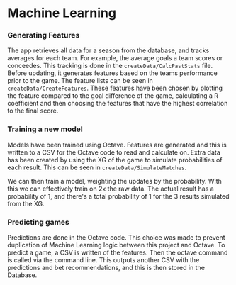 <h1>Machine Learning</h1>

<h3>Generating Features</h3>

The app retrieves all data for a season from the database, and tracks averages for each team. For example, the average goals a team scores or conceedes.
This tracking is done in the `createData/CalcPastStats` file. Before updating, it generates features based on the teams performance prior to the game.
The feature lists can be seen in `createData/CreateFeatures`. These features have been chosen by plotting the feature compared to the goal difference 
of the game, calculating a R coefficient and then choosing the features that have the highest correlation to the final score.

<h3>Training a new model</h3>

Models have been trained using Octave. Features are generated and this is written to a CSV for the Octave code to read and calculate on.
Extra data has been created by using the XG of the game to simulate probabilities of each result. This can be seen in `createData/SimulateMatches`. 

We can then train a model, weighting the updates by the probability.
With this we can effectively train on 2x the raw data. The actual result has a probability of 1, and there's a total probability of 1 for the 3 results simulated
from the XG.

<h3>Predicting games</h3>

Predictions are done in the Octave code. This choice was made to prevent duplication of Machine Learning logic between this project
and Octave. To predict a game, a CSV is written of the features. Then the octave command is called via the command line. This outputs 
another CSV with the predictions and bet recommendations, and this is then stored in the Database.